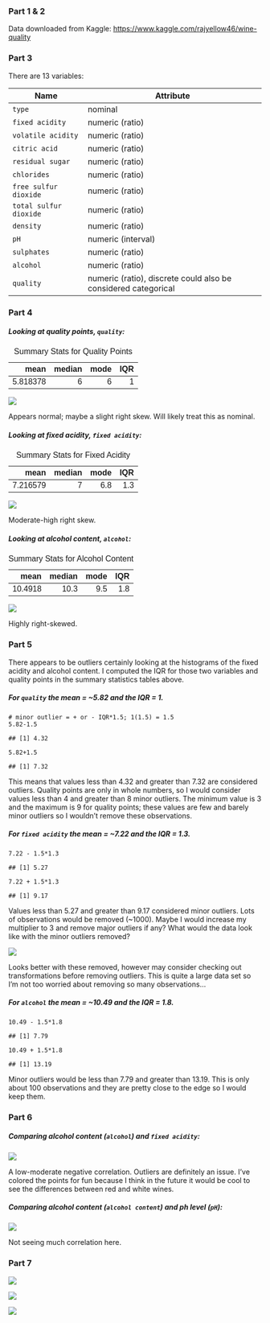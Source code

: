 ### Part 1 & 2

Data downloaded from Kaggle:
<https://www.kaggle.com/rajyellow46/wine-quality>

### Part 3

There are 13 variables:

<table>
<thead>
<tr class="header">
<th>Name</th>
<th>Attribute</th>
</tr>
</thead>
<tbody>
<tr class="odd">
<td><code>type</code></td>
<td>nominal</td>
</tr>
<tr class="even">
<td><code>fixed acidity</code></td>
<td>numeric (ratio)</td>
</tr>
<tr class="odd">
<td><code>volatile acidity</code></td>
<td>numeric (ratio)</td>
</tr>
<tr class="even">
<td><code>citric acid</code></td>
<td>numeric (ratio)</td>
</tr>
<tr class="odd">
<td><code>residual sugar</code></td>
<td>numeric (ratio)</td>
</tr>
<tr class="even">
<td><code>chlorides</code></td>
<td>numeric (ratio)</td>
</tr>
<tr class="odd">
<td><code>free sulfur dioxide</code></td>
<td>numeric (ratio)</td>
</tr>
<tr class="even">
<td><code>total sulfur dioxide</code></td>
<td>numeric (ratio)</td>
</tr>
<tr class="odd">
<td><code>density</code></td>
<td>numeric (ratio)</td>
</tr>
<tr class="even">
<td><code>pH</code></td>
<td>numeric (interval)</td>
</tr>
<tr class="odd">
<td><code>sulphates</code></td>
<td>numeric (ratio)</td>
</tr>
<tr class="even">
<td><code>alcohol</code></td>
<td>numeric (ratio)</td>
</tr>
<tr class="odd">
<td><code>quality</code></td>
<td>numeric (ratio), discrete could also be considered categorical</td>
</tr>
</tbody>
</table>

### Part 4

##### Looking at quality points, `quality`:

<table class=" lightable-minimal" style="font-family: &quot;Trebuchet MS&quot;, verdana, sans-serif; width: auto !important; margin-left: auto; margin-right: auto;">
<caption>
Summary Stats for Quality Points
</caption>
<thead>
<tr>
<th style="text-align:right;">
mean
</th>
<th style="text-align:right;">
median
</th>
<th style="text-align:right;">
mode
</th>
<th style="text-align:right;">
IQR
</th>
</tr>
</thead>
<tbody>
<tr>
<td style="text-align:right;">
5.818378
</td>
<td style="text-align:right;">
6
</td>
<td style="text-align:right;">
6
</td>
<td style="text-align:right;">
1
</td>
</tr>
</tbody>
</table>

![](wineMD_files/figure-markdown_strict/quality%20hist-1.png)

Appears normal; maybe a slight right skew. Will likely treat this as
nominal.

##### Looking at fixed acidity, `fixed acidity`:

<table class=" lightable-minimal" style="font-family: &quot;Trebuchet MS&quot;, verdana, sans-serif; width: auto !important; margin-left: auto; margin-right: auto;">
<caption>
Summary Stats for Fixed Acidity
</caption>
<thead>
<tr>
<th style="text-align:right;">
mean
</th>
<th style="text-align:right;">
median
</th>
<th style="text-align:right;">
mode
</th>
<th style="text-align:right;">
IQR
</th>
</tr>
</thead>
<tbody>
<tr>
<td style="text-align:right;">
7.216579
</td>
<td style="text-align:right;">
7
</td>
<td style="text-align:right;">
6.8
</td>
<td style="text-align:right;">
1.3
</td>
</tr>
</tbody>
</table>

![](wineMD_files/figure-markdown_strict/fixed%20acid%20hist-1.png)

Moderate-high right skew.

##### Looking at alcohol content, `alcohol`:

<table class=" lightable-minimal" style="font-family: &quot;Trebuchet MS&quot;, verdana, sans-serif; width: auto !important; margin-left: auto; margin-right: auto;">
<caption>
Summary Stats for Alcohol Content
</caption>
<thead>
<tr>
<th style="text-align:right;">
mean
</th>
<th style="text-align:right;">
median
</th>
<th style="text-align:right;">
mode
</th>
<th style="text-align:right;">
IQR
</th>
</tr>
</thead>
<tbody>
<tr>
<td style="text-align:right;">
10.4918
</td>
<td style="text-align:right;">
10.3
</td>
<td style="text-align:right;">
9.5
</td>
<td style="text-align:right;">
1.8
</td>
</tr>
</tbody>
</table>

![](wineMD_files/figure-markdown_strict/alcohol%20hist-1.png)

Highly right-skewed.

### Part 5

There appears to be outliers certainly looking at the histograms of the
fixed acidity and alcohol content. I computed the IQR for those two
variables and quality points in the summary statistics tables above.

##### For `quality` the mean = ~5.82 and the IQR = 1.

    # minor outlier = + or - IQR*1.5; 1(1.5) = 1.5
    5.82-1.5

    ## [1] 4.32

    5.82+1.5

    ## [1] 7.32

This means that values less than 4.32 and greater than 7.32 are
considered outliers. Quality points are only in whole numbers, so I
would consider values less than 4 and greater than 8 minor outliers. The
minimum value is 3 and the maximum is 9 for quality points; these values
are few and barely minor outliers so I wouldn’t remove these
observations.

##### For `fixed acidity` the mean = ~7.22 and the IQR = 1.3.

    7.22 - 1.5*1.3

    ## [1] 5.27

    7.22 + 1.5*1.3

    ## [1] 9.17

Values less than 5.27 and greater than 9.17 considered minor outliers.
Lots of observations would be removed (~1000). Maybe I would increase my
multiplier to 3 and remove major outliers if any? What would the data
look like with the minor outliers removed?

![](wineMD_files/figure-markdown_strict/unnamed-chunk-1-1.png)

Looks better with these removed, however may consider checking out
transformations before removing outliers. This is quite a large data set
so I’m not too worried about removing so many observations…

##### For `alcohol` the mean = ~10.49 and the IQR = 1.8.

    10.49 - 1.5*1.8

    ## [1] 7.79

    10.49 + 1.5*1.8

    ## [1] 13.19

Minor outliers would be less than 7.79 and greater than 13.19. This is
only about 100 observations and they are pretty close to the edge so I
would keep them.

### Part 6

##### Comparing alcohol content (`alcohol`) and `fixed acidity`:

![](wineMD_files/figure-markdown_strict/alcoholVacidity%20scatter-1.png)

A low-moderate negative correlation. Outliers are definitely an issue.
I’ve colored the points for fun because I think in the future it would
be cool to see the differences between red and white wines.

##### Comparing alcohol content (`alcohol content`) and ph level (`pH`):

![](wineMD_files/figure-markdown_strict/alcoholVpH%20scatter-1.png)

Not seeing much correlation here.

### Part 7

![](wineMD_files/figure-markdown_strict/quality%20boxplot-1.png)

![](wineMD_files/figure-markdown_strict/fixed%20acidity%20boxplot-1.png)

![](wineMD_files/figure-markdown_strict/alcohol%20boxplot-1.png)
